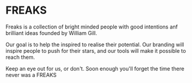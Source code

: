 # FREAKS

Freaks is a collection of bright minded people with good intentions anf brilliant ideas founded by William Gill.

Our goal is to help the inspired to realise their potential. Our branding will inspire people to push for their stars, and our tools will make it possible to reach them.

Keep an eye out for us, or don't. Soon enough you'll forget the time there never was a FREAKS
